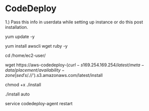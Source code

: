 # CodeDeploy
1.) Pass this info in userdata while setting up instance or do this post installation.

yum update -y

yum install awscli wget ruby -y

cd /home/ec2-user/

wget https://aws-codedeploy-$(curl -s 169.254.169.254/latest/meta-data/placement/availability-zone | sed 's/.$//').s3.amazonaws.com/latest/install

chmod +x ./install

./install auto

service codedeploy-agent restart
